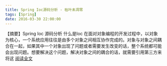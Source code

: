 ```yaml
---
title: Spring Ioc源码分析 - 枯叶未凋零
tags: [Spring]
date: 2016-03-30 22:00:00
---
```


【摘要】Spring Ioc 源码分析 什么是Ioc 在面对对象编程的开发过程中，以对象为核心，一个系统应用往往是由多个对象之间相互协作完成的。对象与对象之间耦合在一起，如果其中一个对象出现了问题或者需要发生改变的话，整个系统都可能会出现问题。想要解决这个问题，解决对象之间的耦合的话，就需要引用第三方来将这 [阅读全文](http://www.cnblogs.com/xianyijun/p/5339115.html)